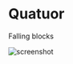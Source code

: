 # Quatuor

Falling blocks

![screenshot](https://git.malingrey.fr/adrien/quatuor/raw/branch/master/thumbnail.png)
